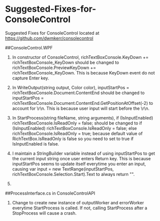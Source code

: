 # Suggested-Fixes-for-ConsoleControl
Suggested Fixes for ConsoleControl located at https://github.com/dwmkerr/consolecontrol

##ConsoleControl.WPF
1. In constructor of ConsoleControl, richTextBoxConsole.KeyDown += richTextBoxConsole_KeyDown should be changed to richTextBoxConsole.PreviewKeyDown += richTextBoxConsole_KeyDown. This is because KeyDown event do not capture Enter key.

2. In WriteOutput(string output, Color color), inputStartPos = richTextBoxConsole.Document.ContentEnd should be changed to inputStartPos = richTextBoxConsole.Document.ContentEnd.GetPositionAtOffset(-2) to account for \r\n. This is because user input will start before the \r\n.

3. In StartProcess(string fileName, string arguments), 
    if (IsInputEnabled)
      richTextBoxConsole.IsReadOnly = false; 
  should be changed to 
    if (IsInputEnabled)
      richTextBoxConsole.IsReadOnly = false;
    else
      richTextBoxConsole.IsReadOnly = true;
  because default value of RichTextBox.IsReadOnly is false so you need to set to true if IsInputEnabled is false.

4. I maintain a StringBuilder variable instead of using inputStartPos to get the current input string once user enters Return key. This is because inputStartPos seems to update itself everytime you enter an input, causing var input = new TextRange(inputStartPos, richTextBoxConsole.Selection.Start).Text to always return "".
5. 

##ProcessInterface.cs in ConsoleControlAPI
1. Change to create new instance of outputWorker and errorWorker everytime StartProcess is called. If not, calling StartProcess after a StopProcess will cause a crash.
